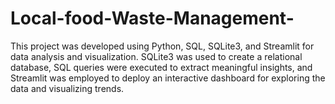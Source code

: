 # Local-food-Waste-Management-
This project was developed using Python, SQL, SQLite3, and Streamlit for data analysis and visualization. SQLite3 was used to create a relational database, SQL queries were executed to extract meaningful insights, and Streamlit was employed to deploy an interactive dashboard for exploring the data and visualizing trends.
